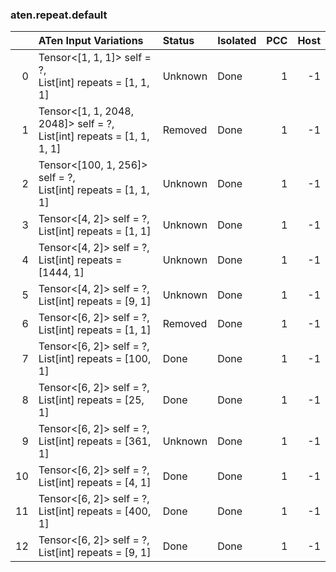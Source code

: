 ### aten.repeat.default
|    | ATen Input Variations                                                    | Status   | Isolated   |   PCC |   Host |
|---:|:-------------------------------------------------------------------------|:---------|:-----------|------:|-------:|
|  0 | Tensor<[1, 1, 1]> self = ?,<br>List[int] repeats = [1, 1, 1]             | Unknown  | Done       |     1 |     -1 |
|  1 | Tensor<[1, 1, 2048, 2048]> self = ?,<br>List[int] repeats = [1, 1, 1, 1] | Removed  | Done       |     1 |     -1 |
|  2 | Tensor<[100, 1, 256]> self = ?,<br>List[int] repeats = [1, 1, 1]         | Unknown  | Done       |     1 |     -1 |
|  3 | Tensor<[4, 2]> self = ?,<br>List[int] repeats = [1, 1]                   | Unknown  | Done       |     1 |     -1 |
|  4 | Tensor<[4, 2]> self = ?,<br>List[int] repeats = [1444, 1]                | Unknown  | Done       |     1 |     -1 |
|  5 | Tensor<[4, 2]> self = ?,<br>List[int] repeats = [9, 1]                   | Unknown  | Done       |     1 |     -1 |
|  6 | Tensor<[6, 2]> self = ?,<br>List[int] repeats = [1, 1]                   | Removed  | Done       |     1 |     -1 |
|  7 | Tensor<[6, 2]> self = ?,<br>List[int] repeats = [100, 1]                 | Done     | Done       |     1 |     -1 |
|  8 | Tensor<[6, 2]> self = ?,<br>List[int] repeats = [25, 1]                  | Done     | Done       |     1 |     -1 |
|  9 | Tensor<[6, 2]> self = ?,<br>List[int] repeats = [361, 1]                 | Unknown  | Done       |     1 |     -1 |
| 10 | Tensor<[6, 2]> self = ?,<br>List[int] repeats = [4, 1]                   | Done     | Done       |     1 |     -1 |
| 11 | Tensor<[6, 2]> self = ?,<br>List[int] repeats = [400, 1]                 | Done     | Done       |     1 |     -1 |
| 12 | Tensor<[6, 2]> self = ?,<br>List[int] repeats = [9, 1]                   | Done     | Done       |     1 |     -1 |

